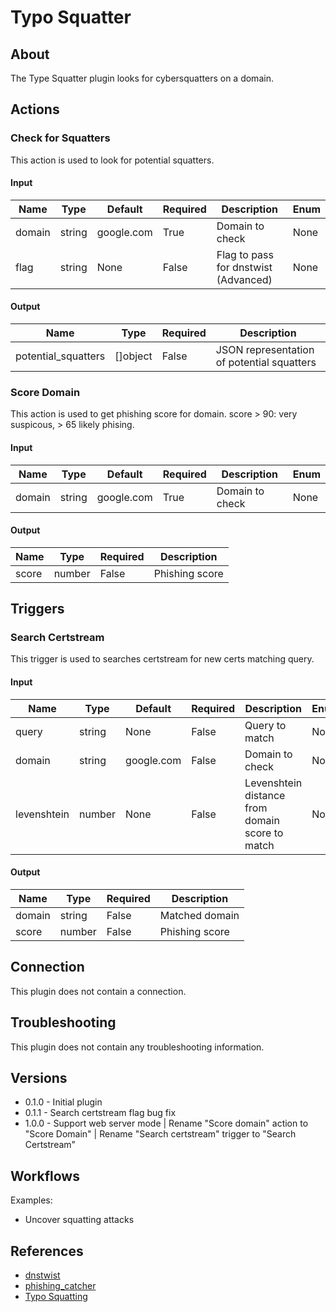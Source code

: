 
# Typo Squatter

## About

The Type Squatter plugin looks for cybersquatters on a domain.

## Actions

### Check for Squatters

This action is used to look for potential squatters.

#### Input

|Name|Type|Default|Required|Description|Enum|
|----|----|-------|--------|-----------|----|
|domain|string|google.com|True|Domain to check|None|
|flag|string|None|False|Flag to pass for dnstwist (Advanced)|None|

#### Output

|Name|Type|Required|Description|
|----|----|--------|-----------|
|potential_squatters|[]object|False|JSON representation of potential squatters|

### Score Domain

This action is used to get phishing score for domain. score > 90: very suspicous, > 65 likely phising.

#### Input

|Name|Type|Default|Required|Description|Enum|
|----|----|-------|--------|-----------|----|
|domain|string|google.com|True|Domain to check|None|

#### Output

|Name|Type|Required|Description|
|----|----|--------|-----------|
|score|number|False|Phishing score|

## Triggers

### Search Certstream

This trigger is used to searches certstream for new certs matching query.

#### Input

|Name|Type|Default|Required|Description|Enum|
|----|----|-------|--------|-----------|----|
|query|string|None|False|Query to match|None|
|domain|string|google.com|False|Domain to check|None|
|levenshtein|number|None|False|Levenshtein distance from domain score to match|None|

#### Output

|Name|Type|Required|Description|
|----|----|--------|-----------|
|domain|string|False|Matched domain|
|score|number|False|Phishing score|

## Connection

This plugin does not contain a connection.

## Troubleshooting

This plugin does not contain any troubleshooting information.

## Versions

* 0.1.0 - Initial plugin
* 0.1.1 - Search certstream flag bug fix
* 1.0.0 - Support web server mode | Rename "Score domain" action to "Score Domain" | Rename "Search certstream" trigger to "Search Certstream"

## Workflows

Examples:

* Uncover squatting attacks

## References

* [dnstwist](https://github.com/elceef/dnstwist)
* [phishing_catcher](https://github.com/x0rz/phishing_catcher)
* [Typo Squatting](https://en.wikipedia.org/wiki/Typosquatting)
